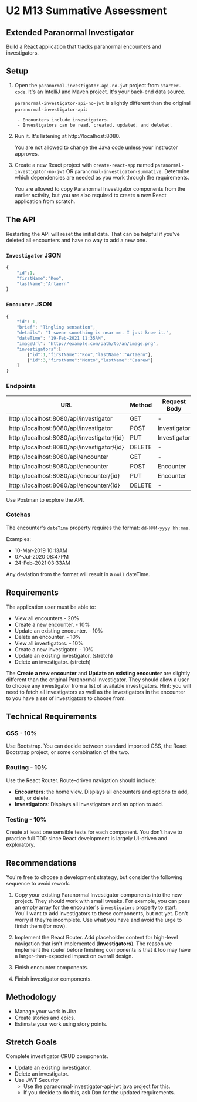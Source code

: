 # U2 M13 Summative Assessment

## Extended Paranormal Investigator

Build a React application that tracks paranormal encounters and investigators.

## Setup

1. Open the `paranormal-investigator-api-no-jwt` project from `starter-code`. It's an IntelliJ and Maven project. It's your back-end data source.

    `paranormal-investigator-api-no-jwt` is slightly different than the original `paranormal-investigator-api`:
    
        - Encounters include investigators. 
        - Investigators can be read, created, updated, and deleted. 

2. Run it. It's listening at http://localhost:8080.

    You are not allowed to change the Java code unless your instructor approves.

2. Create a new React project with `create-react-app` named `paranormal-investigator-no-jwt` OR `paranormal-investigator-summative`. Determine which dependencies are needed as you work through the requirements.

    You are allowed to copy Paranormal Investigator components from the earlier activity, but you are also required to create a new React application from scratch.

## The API

Restarting the API will reset the initial data. That can be helpful if you've deleted all encounters and have no way to add a new one.

### `Investigator` JSON

```js
{
    "id":1,
    "firstName":"Koo",
    "lastName":"Artaern"
}
```

### `Encounter` JSON

```js
{ 
    "id": 1, 
    "brief": "Tingling sensation", 
    "details": "I swear something is near me. I just know it.", 
    "dateTime": "19-Feb-2021 11:35AM", 
    "imageUrl": "http://example.com/path/to/an/image.png",
    "investigators":[
        {"id":1,"firstName":"Koo","lastName":"Artaern"},
        {"id":3,"firstName":"Monto","lastName":"Caarew"}
    ]
}
```

### Endpoints

| URL                                         | Method | Request Body | Response Body  | Success Status |
| ------------------------------------------- | ------ | ------------ | -------------- | -------------- |
| http://localhost:8080/api/investigator      | GET    | -            | Investigator[] | 200            |
| http://localhost:8080/api/investigator      | POST   | Investigator | Investigator   | 201            |
| http://localhost:8080/api/investigator/{id} | PUT    | Investigator | -              | 204            |
| http://localhost:8080/api/investigator/{id} | DELETE | -            | -              | 204            |
| http://localhost:8080/api/encounter         | GET    | -            | Encounter[]    | 200            |
| http://localhost:8080/api/encounter         | POST   | Encounter    | Encounter      | 201            |
| http://localhost:8080/api/encounter/{id}    | PUT    | Encounter    | -              | 204            |
| http://localhost:8080/api/encounter/{id}    | DELETE | -            | -              | 204            |

Use Postman to explore the API.

### Gotchas

The encounter's `dateTime` property requires the format: `dd-MMM-yyyy hh:mma`.

Examples:

- 10-Mar-2019 10:13AM
- 07-Jul-2020 08:47PM
- 24-Feb-2021 03:33AM

Any deviation from the format will result in a `null` dateTime.

## Requirements

The application user must be able to:

- View all encounters.- 20%
- Create a new encounter. - 10%
- Update an existing encounter. - 10%
- Delete an encounter. - 10%
- View all investigators. - 10%
- Create a new investigator. - 10%
- Update an existing investigator. (stretch)
- Delete an investigator. (stretch)

The **Create a new encounter** and **Update an existing encounter** are slightly different than the original Paranormal Investigator. They should allow a user to choose any investigator from a list of available investigators. Hint: you will need to fetch all investigators as well as the investigators in the encounter to you have a set of investigators to choose from.

## Technical Requirements

### CSS - 10%

Use Bootstrap. You can decide between standard imported CSS, the React Bootstrap project, or some combination of the two.

### Routing - 10%

Use the React Router. Route-driven navigation should include:

- **Encounters**: the home view. Displays all encounters and options to add, edit, or delete.
- **Investigators**: Displays all investigators and an option to add.


### Testing - 10%

Create at least one sensible tests for each component. You don't have to practice full TDD since React development is largely UI-driven and exploratory.

## Recommendations

You're free to choose a development strategy, but consider the following sequence to avoid rework.

1. Copy your existing Paranormal Investigator components into the new project. They should work with small tweaks. For example, you can pass an empty array for the encounter's `investigators` property to start. You'll want to add investigators to these components, but not yet. Don't worry if they're incomplete. Use what you have and avoid the urge to finish them (for now).

1. Implement the React Router. Add placeholder content for high-level navigation that isn't implemented (**Investigators**). The reason we implement the router before finishing components is that it too may have a larger-than-expected impact on overall design. 

1. Finish encounter components.

1. Finish investigator components.

## Methodology

- Manage your work in Jira.
- Create stories and epics.
- Estimate your work using story points.

## Stretch Goals

Complete investigator CRUD components.

- Update an existing investigator.
- Delete an investigator.
- Use JWT Security
    - Use the paranormal-investigator-api-jwt java project for this.
    - If you decide to do this, ask Dan for the updated requirements.
